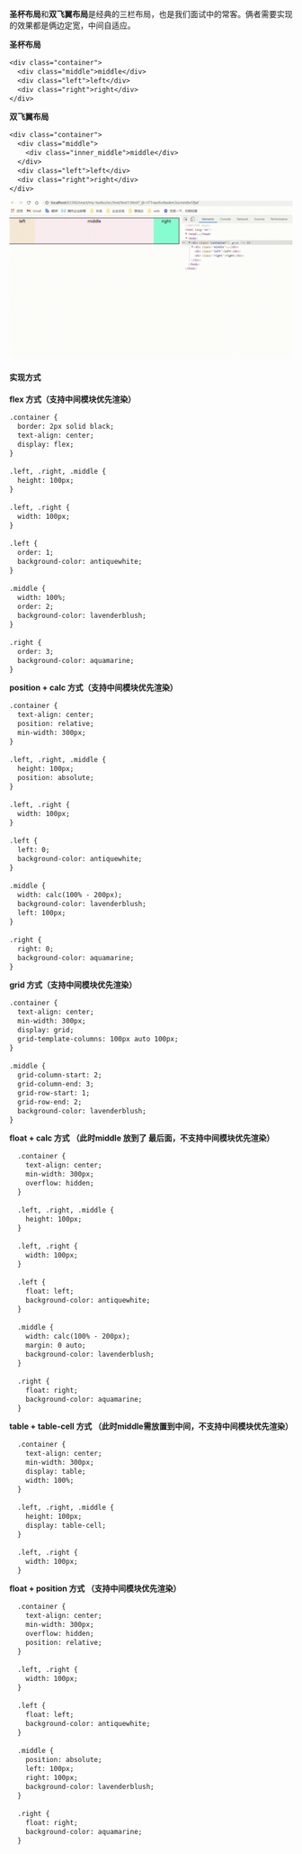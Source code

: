 **圣杯布局**和**双飞翼布局**是经典的三栏布局，也是我们面试中的常客。俩者需要实现的效果都是俩边定宽，中间自适应。

**圣杯布局**

```
<div class="container">
  <div class="middle">middle</div>
  <div class="left">left</div>
  <div class="right">right</div>
</div>
```

**双飞翼布局**

```
<div class="container">
  <div class="middle">
    <div class="inner_middle">middle</div>
  </div>
  <div class="left">left</div>
  <div class="right">right</div>
</div>
```

![](../images/sanlan/s1.gif)

#### 实现方式

**flex 方式（支持中间模块优先渲染）**

```
.container {
  border: 2px solid black;
  text-align: center;
  display: flex;
}

.left, .right, .middle {
  height: 100px;
}

.left, .right {
  width: 100px;
}  

.left {
  order: 1;
  background-color: antiquewhite;
}

.middle {
  width: 100%;
  order: 2;
  background-color: lavenderblush;
}

.right {
  order: 3;
  background-color: aquamarine;
}
```

**position + calc 方式（支持中间模块优先渲染）**

```
.container {
  text-align: center;
  position: relative;
  min-width: 300px;
}

.left, .right, .middle {
  height: 100px;
  position: absolute;
}

.left, .right {
  width: 100px;
} 

.left {
  left: 0;
  background-color: antiquewhite;
}

.middle {
  width: calc(100% - 200px);
  background-color: lavenderblush;
  left: 100px;
}

.right {
  right: 0;
  background-color: aquamarine;
}
```

**grid 方式（支持中间模块优先渲染）**

```
.container {
  text-align: center;
  min-width: 300px;
  display: grid;
  grid-template-columns: 100px auto 100px;
}

.middle {
  grid-column-start: 2;
  grid-column-end: 3;
  grid-row-start: 1;
  grid-row-end: 2;
  background-color: lavenderblush;
}

```

**float + calc 方式 （此时middle 放到了 最后面，不支持中间模块优先渲染）**

```
  .container {
    text-align: center;
    min-width: 300px;
    overflow: hidden;
  }

  .left, .right, .middle {
    height: 100px;
  }

  .left, .right {
    width: 100px;
  }
  
  .left {
    float: left;
    background-color: antiquewhite;
  }

  .middle {
    width: calc(100% - 200px);
    margin: 0 auto;
    background-color: lavenderblush;
  }
  
  .right {
    float: right;
    background-color: aquamarine;
  }
```

**table + table-cell 方式 （此时middle需放置到中间，不支持中间模块优先渲染）**

```
  .container {
    text-align: center;
    min-width: 300px;
    display: table;
    width: 100%;
  }

  .left, .right, .middle {
    height: 100px;
    display: table-cell;
  }

  .left, .right {
    width: 100px;
  }
```

**float + position 方式 （支持中间模块优先渲染）**

```
  .container {
    text-align: center;
    min-width: 300px;
    overflow: hidden;
    position: relative;
  }

  .left, .right {
    width: 100px;
  }
  
  .left {
    float: left;
    background-color: antiquewhite;
  }

  .middle {
    position: absolute;
    left: 100px;
    right: 100px;
    background-color: lavenderblush;
  }
  
  .right {
    float: right;
    background-color: aquamarine;
  }
```